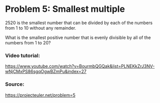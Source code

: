 # Problem 5: Smallest multiple

2520 is the smallest number that can be divided by each of the numbers from 1 to 10 without any remainder.

What is the smallest positive number that is evenly divisible by all of the numbers from 1 to 20?

### Video tutorial: 
https://www.youtube.com/watch?v=BourmbQGQak&list=PLNEKkZrJ3NV-wNjCMxPS86sgqOgwBZmPu&index=27

### Source:
https://projecteuler.net/problem=5